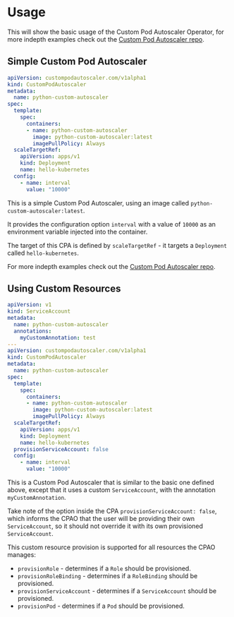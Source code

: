 # Usage

This will show the basic usage of the Custom Pod Autoscaler Operator, for more
indepth examples check out the 
[Custom Pod Autoscaler repo](https://github.com/jthomperoo/custom-pod-autoscaler).

## Simple Custom Pod Autoscaler

```yaml
apiVersion: custompodautoscaler.com/v1alpha1
kind: CustomPodAutoscaler
metadata:
  name: python-custom-autoscaler
spec:
  template:
    spec:
      containers:
      - name: python-custom-autoscaler
        image: python-custom-autoscaler:latest
        imagePullPolicy: Always
  scaleTargetRef:
    apiVersion: apps/v1
    kind: Deployment
    name: hello-kubernetes
  config: 
    - name: interval
      value: "10000"
```

This is a simple Custom Pod Autoscaler, using an image called 
`python-custom-autoscaler:latest`. 

It provides the configuration option `interval` with a value of `10000` as an 
environment variable injected into the container.

The target of this CPA is defined by `scaleTargetRef` - it targets a `Deployment` 
called `hello-kubernetes`.

For more indepth examples check out the 
[Custom Pod Autoscaler repo](https://github.com/jthomperoo/custom-pod-autoscaler).

## Using Custom Resources

```yaml
apiVersion: v1
kind: ServiceAccount
metadata:
  name: python-custom-autoscaler
  annotations:
    myCustomAnnotation: test
---
apiVersion: custompodautoscaler.com/v1alpha1
kind: CustomPodAutoscaler
metadata:
  name: python-custom-autoscaler
spec:
  template:
    spec:
      containers:
      - name: python-custom-autoscaler
        image: python-custom-autoscaler:latest
        imagePullPolicy: Always
  scaleTargetRef:
    apiVersion: apps/v1
    kind: Deployment
    name: hello-kubernetes
  provisionServiceAccount: false
  config: 
    - name: interval
      value: "10000"
```

This is a Custom Pod Autoscaler that is similar to the basic one defined above, except
that it uses a custom `ServiceAccount`, with the annotation `myCustomAnnotation`.

Take note of the option inside the CPA `provisionServiceAccount: false`, which informs
the CPAO that the user will be providing their own `ServiceAccount`, so it should
not override it with its own provisioned `ServiceAccount`.

This custom resource provision is supported for all resources the CPAO manages:

- `provisionRole` - determines if a `Role` should be provisioned.
- `provisionRoleBinding` - determines if a `RoleBinding` should be provisioned.
- `provisionServiceAccount` - determines if a `ServiceAccount` should be 
provisioned.
- `provisionPod` - determines if a `Pod` should be provisioned.